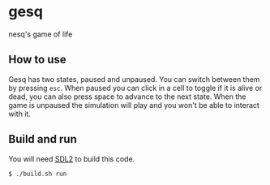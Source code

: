 # gesq
nesq's game of life

## How to use
Gesq has two states, paused and unpaused. You can switch between them by pressing `esc`.
When paused you can click in a cell to toggle if it is alive or dead, you can also press space to advance to the next state.
When the game is unpaused the simulation will play and you won't be able to interact with it.

## Build and run
You will need [SDL2](https://www.libsdl.org/) to build this code.

```console
$ ./build.sh run
```
